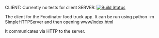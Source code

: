 CLIENT: Currently no tests for client
SERVER: [![Build Status](https://travis-ci.org/code-11/FoodTruckLocatorServer.svg?branch=master)](https://travis-ci.org/code-11/FoodTruckLocatorServer)

The client for the Foodinator food truck app. 
It can be run using python -m SimpleHTTPServer and then opening www/index.html

It communicates via HTTP to the server.